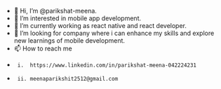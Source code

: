 - 👋 Hi, I’m @parikshat-meena.
- 👀 I’m interested in mobile app development. 
- 🌱 I’m currently working as react native and react developer.
- 💞️ I’m looking for company where i can enhance my skills and explore new learnings of mobile development.
- 📫 How to reach me
-      i.  https://www.linkedin.com/in/parikshat-meena-042224231
-      ii. meenaparikshit2512@gmail.com

